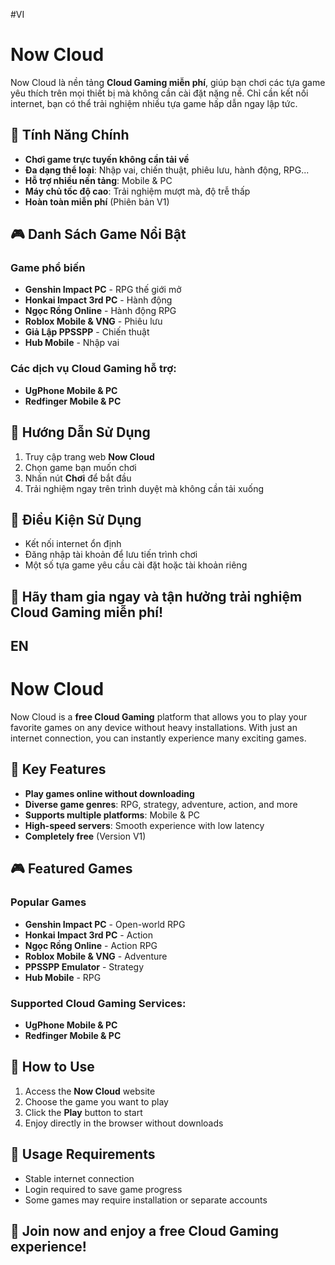 #VI
# Now Cloud 

Now Cloud là nền tảng **Cloud Gaming miễn phí**, giúp bạn chơi các tựa game yêu thích trên mọi thiết bị mà không cần cài đặt nặng nề. Chỉ cần kết nối internet, bạn có thể trải nghiệm nhiều tựa game hấp dẫn ngay lập tức.

## 🚀 Tính Năng Chính
- **Chơi game trực tuyến không cần tải về**
- **Đa dạng thể loại**: Nhập vai, chiến thuật, phiêu lưu, hành động, RPG...
- **Hỗ trợ nhiều nền tảng**: Mobile & PC
- **Máy chủ tốc độ cao**: Trải nghiệm mượt mà, độ trễ thấp
- **Hoàn toàn miễn phí** (Phiên bản V1)

## 🎮 Danh Sách Game Nổi Bật
### Game phổ biến
- **Genshin Impact PC** - RPG thế giới mở
- **Honkai Impact 3rd PC** - Hành động
- **Ngọc Rồng Online** - Hành động RPG
- **Roblox Mobile & VNG** - Phiêu lưu
- **Giả Lập PPSSPP** - Chiến thuật
- **Hub Mobile** - Nhập vai

### Các dịch vụ Cloud Gaming hỗ trợ:
- **UgPhone Mobile & PC**
- **Redfinger Mobile & PC**

## 📖 Hướng Dẫn Sử Dụng
1. Truy cập trang web **Now Cloud**
2. Chọn game bạn muốn chơi
3. Nhấn nút **Chơi** để bắt đầu
4. Trải nghiệm ngay trên trình duyệt mà không cần tải xuống

## 📌 Điều Kiện Sử Dụng
- Kết nối internet ổn định
- Đăng nhập tài khoản để lưu tiến trình chơi
- Một số tựa game yêu cầu cài đặt hoặc tài khoản riêng

## 🌟 Hãy tham gia ngay và tận hưởng trải nghiệm Cloud Gaming miễn phí!

## EN 
# Now Cloud 

Now Cloud is a **free Cloud Gaming** platform that allows you to play your favorite games on any device without heavy installations. With just an internet connection, you can instantly experience many exciting games.

## 🚀 Key Features
- **Play games online without downloading**
- **Diverse game genres**: RPG, strategy, adventure, action, and more
- **Supports multiple platforms**: Mobile & PC
- **High-speed servers**: Smooth experience with low latency
- **Completely free** (Version V1)

## 🎮 Featured Games
### Popular Games
- **Genshin Impact PC** - Open-world RPG
- **Honkai Impact 3rd PC** - Action
- **Ngọc Rồng Online** - Action RPG
- **Roblox Mobile & VNG** - Adventure
- **PPSSPP Emulator** - Strategy
- **Hub Mobile** - RPG

### Supported Cloud Gaming Services:
- **UgPhone Mobile & PC**
- **Redfinger Mobile & PC**

## 📖 How to Use
1. Access the **Now Cloud** website
2. Choose the game you want to play
3. Click the **Play** button to start
4. Enjoy directly in the browser without downloads

## 📌 Usage Requirements
- Stable internet connection
- Login required to save game progress
- Some games may require installation or separate accounts

## 🌟 Join now and enjoy a free Cloud Gaming experience!

